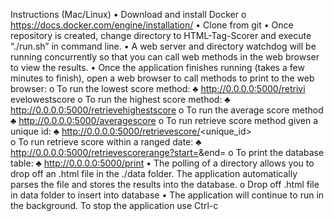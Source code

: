Instructions (Mac/Linux)
•	Download and install Docker
    o   https://docs.docker.com/engine/installation/
•	Clone from git
•	Once repository is created, change directory to HTML-Tag-Scorer and execute “./run.sh” in command line.
•	A web server and directory watchdog will be running concurrently so that you can call web methods in the web browser to view the results. 
•	Once the application finishes running (takes a few minutes to finish), open a web browser to call methods to print to the web browser:
    o	To run the lowest score method:
        ♣	http://0.0.0.0:5000/retrivi evelowestscore 
    o	To run the highest score method:
        ♣	http://0.0.0.0:5000/retrievehighestscore 
    o	To run the average score method
        ♣	http://0.0.0.0:5000/averagescore 
    o	To run retrieve score method given a unique id:
        ♣	http://0.0.0.0:5000/retrievescore/<unique_id>  
    o	To run retrieve score within a ranged date:
        ♣	http://0.0.0.0:5000/retrievescorerange?start=<startDate>&end=<endDate> 
    o	To print the database table:
        ♣	http://0.0.0.0:5000/print 
•	The polling of a directory allows you to drop off an .html file in the ./data folder. The application automatically parses the file and stores the results into the database.
    o	Drop off .html file in data folder to insert into database
•	The application will continue to run in the background. To stop the application use Ctrl-c

